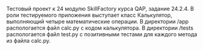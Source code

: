 Тестовый проект к 24 модулю SkillFactory курса QAP, задание 24.2.4.
В роли тестируемого приложения выступает класс Калькулятор, выполняющий четыре математические операции.
В директории /app распологается файл calc.py с кодом калькулятора.
В директории /tests распологается файл test.py с позитивными тестами для каждого метода из файла calc.py.
